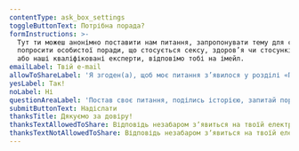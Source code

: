 ```yaml
---
contentType: ask_box_settings
toggleButtonText: Потрібна порада?
formInstructions: >-
  Тут ти можеш анонімно поставити нам питання, запропонувати тему для статті чи
  попросити особистої поради, що стосується сексу, здоров’я чи стосунків. Ми,
  або наші кваліфіковані експерти, відповімо тобі на імейл.
emailLabel: Твій e-mail
allowToShareLabel: 'Я згоден(а), щоб моє питання з’явилося у розділі «Поради».'
yesLabel: Так!
noLabel: Ні
questionAreaLabel: 'Постав своє питання, поділись історією, запитай поради'
submitButtonText: Надіслати
thanksTitle: Дякуємо за довіру!
thanksTextAllowedToShare: Відповідь незабаром зʼявиться на твоїй електронній пошті та у розділі "Поради"
thanksTextNotAllowedToShare: Відповідь незабаром зʼявиться на твоїй електронній пошті
---
```


